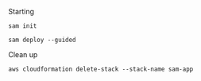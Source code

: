 Starting

`sam init`

`sam deploy --guided`

Clean up

`aws cloudformation delete-stack --stack-name sam-app`
